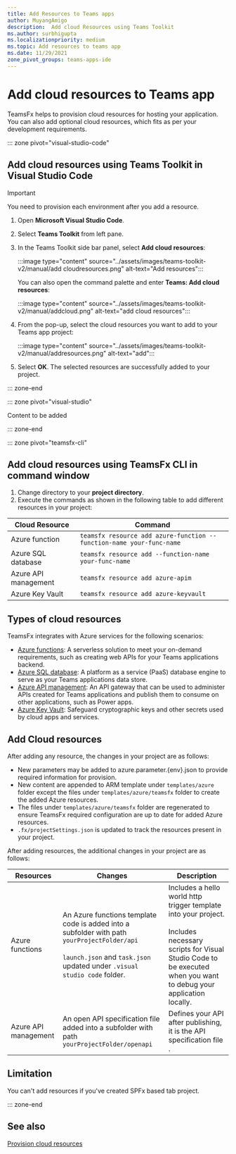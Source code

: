 ```yaml
---
title: Add Resources to Teams apps
author: MuyangAmigo
description:  Add cloud Resources using Teams Toolkit
ms.author: surbhigupta
ms.localizationpriority: medium
ms.topic: Add resources to teams app
ms.date: 11/29/2021
zone_pivot_groups: teams-apps-ide
---
```


# Add cloud resources to Teams app

TeamsFx helps to provision cloud resources for hosting your application. You can also add optional cloud resources, which fits as per your development requirements.

::: zone pivot="visual-studio-code"

<!-- # [Visual Studio Code](#tab/VisualStudioCode) -->

## Add cloud resources using Teams Toolkit in Visual Studio Code

> [!IMPORTANT]
> You need to provision each environment after you add a resource.

1. Open **Microsoft Visual Studio Code**.
1. Select **Teams Toolkit** from left pane.
1. In the Teams Toolkit side bar panel, select **Add cloud resources**:

    :::image type="content" source="../assets/images/teams-toolkit-v2/manual/add cloudresources.png" alt-text="Add resources":::

   You can also open the command palette and enter **Teams: Add cloud resources**:

    :::image type="content" source="../assets/images/teams-toolkit-v2/manual/addcloud.png" alt-text="add cloud resources":::

1. From the pop-up, select the cloud resources you want to add to your Teams app project:

     :::image type="content" source="../assets/images/teams-toolkit-v2/manual/addresources.png" alt-text="add":::

1. Select **OK**. The selected resources are successfully added to your project.

::: zone-end

::: zone pivot="visual-studio"

Content to be added

::: zone-end

::: zone pivot="teamsfx-cli"

<!-- # [Teams CLI](#tab/teamscli) -->

## Add cloud resources using TeamsFx CLI in command window

1. Change directory to your **project directory**.
1. Execute the commands as shown in the following table to add different resources in your project:

|Cloud Resource|Command|
|---------------|----------|
| Azure function|`teamsfx resource add azure-function --function-name your-func-name`|
| Azure SQL database|`teamsfx resource add --function-name your-func-name`|
| Azure API management|`teamsfx resource add azure-apim`|
| Azure Key Vault|`teamsfx resource add azure-keyvault`|

## Types of cloud resources

TeamsFx integrates with Azure services for the following scenarios:

- [Azure functions](/azure/azure-functions/functions-overview): A serverless solution to meet your on-demand requirements, such as creating web APIs for your Teams applications backend.
- [Azure SQL database](/azure/azure-sql/database/sql-database-paas-overview): A platform as a service (PaaS) database engine to serve as your Teams applications data store.
- [Azure API management](/azure/azure-sql/database/sql-database-paas-overview): An API gateway that can be used to administer APIs created for Teams applications and publish them to consume on other applications, such as Power apps.
- [Azure Key Vault](/azure/key-vault/general/overview): Safeguard cryptographic keys and other secrets used by cloud apps and services.

## Add Cloud resources

After adding any resource, the changes in your project are as follows:

- New parameters may be added to azure.parameter.{env}.json to provide required information for provision.
- New content are appended to ARM template under `templates/azure` folder except the files under `templates/azure/teamsfx` folder to create the added Azure resources.
- The files under `templates/azure/teamsfx` folder are regenerated to ensure TeamsFx required configuration are up to date for added Azure resources.
- `.fx/projectSettings.json` is updated to track the resources present in your project.

After adding resources, the additional changes in your project are as follows:

|Resources|Changes|Description|
|---------------|---------------|-----------------------------|
|Azure functions|An Azure functions template code is added into a subfolder with path `yourProjectFolder/api`</br></br>`launch.json` and `task.json` updated under `.visual studio code` folder.| Includes a hello world http trigger template into your project.</br></br> Includes necessary scripts for Visual Studio Code to be executed when you want to debug your application locally.|
|Azure API management|An open API specification file added into a subfolder with path `yourProjectFolder/openapi`|Defines your API after publishing, it is the API specification file .|

## Limitation

You can't add resources if you've created SPFx based tab project.

::: zone-end

## See also

[Provision cloud resources](provision.md)